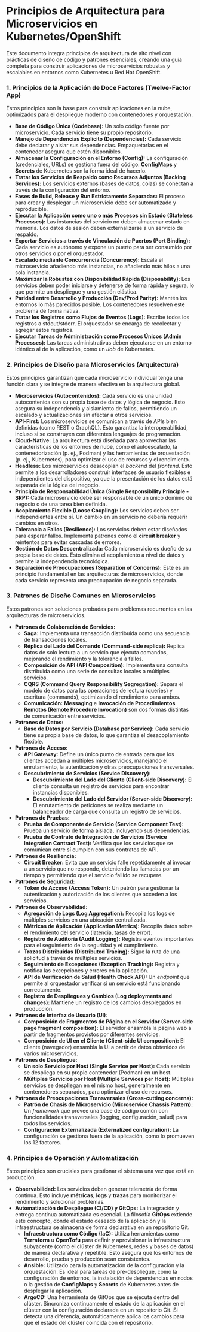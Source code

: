 # **Principios de Arquitectura para Microservicios en Kubernetes/OpenShift**

Este documento integra principios de arquitectura de alto nivel con prácticas de diseño de código y patrones esenciales, creando una guía completa para construir aplicaciones de microservicios robustas y escalables en entornos como Kubernetes u Red Hat OpenShift.

### **1\. Principios de la Aplicación de Doce Factores (Twelve-Factor App)**

Estos principios son la base para construir aplicaciones en la nube, optimizados para el despliegue moderno con contenedores y orquestación.

* **Base de Código Única (Codebase):** Un solo código fuente por microservicio. Cada servicio tiene su propio repositorio.  
* **Manejo de Dependencias Explícito (Dependencies):** Cada servicio debe declarar y aislar sus dependencias. Empaquetarlas en el contenedor asegura que estén disponibles.  
* **Almacenar la Configuración en el Entorno (Config):** La configuración (credenciales, URLs) se gestiona fuera del código. **ConfigMaps** y **Secrets** de Kubernetes son la forma ideal de hacerlo.  
* **Tratar los Servicios de Respaldo como Recursos Adjuntos (Backing Services):** Los servicios externos (bases de datos, colas) se conectan a través de la configuración del entorno.  
* **Fases de Build, Release y Run Estrictamente Separadas:** El proceso para crear y desplegar un microservicio debe ser automatizado y reproducible.  
* **Ejecutar la Aplicación como uno o más Procesos sin Estado (Stateless Processes):** Las instancias del servicio no deben almacenar estado en memoria. Los datos de sesión deben externalizarse a un servicio de respaldo.  
* **Exportar Servicios a través de Vinculación de Puertos (Port Binding):** Cada servicio es autónomo y expone un puerto para ser consumido por otros servicios o por el orquestador.  
* **Escalado mediante Concurrencia (Concurrency):** Escala el microservicio añadiendo más instancias, no añadiendo más hilos a una sola instancia.  
* **Maximizar la Robustez con Disponibilidad Rápida (Disposability):** Los servicios deben poder iniciarse y detenerse de forma rápida y segura, lo que permite un despliegue y una gestión elástica.  
* **Paridad entre Desarrollo y Producción (Dev/Prod Parity):** Mantén los entornos lo más parecidos posible. Los contenedores resuelven este problema de forma nativa.  
* **Tratar los Registros como Flujos de Eventos (Logs):** Escribe todos los registros a stdout/stderr. El orquestador se encarga de recolectar y agregar estos registros.  
* **Ejecutar Tareas de Administración como Procesos Únicos (Admin Processes):** Las tareas administrativas deben ejecutarse en un entorno idéntico al de la aplicación, como un *Job* de Kubernetes.

### **2\. Principios de Diseño para Microservicios (Arquitectura)**

Estos principios garantizan que cada microservicio individual tenga una función clara y se integre de manera efectiva en la arquitectura global.

* **Microservicios (Autocontenidos):** Cada servicio es una unidad autocontenida con su propia base de datos y lógica de negocio. Esto asegura su independencia y aislamiento de fallos, permitiendo un escalado y actualizaciones sin afectar a otros servicios.  
* **API-First:** Los microservicios se comunican a través de APIs bien definidas (como REST o GraphQL). Esto garantiza la interoperabilidad, incluso si se construyen con diferentes lenguajes de programación.  
* **Cloud-Native:** La arquitectura está diseñada para aprovechar las características de los entornos de nube, como el autoescalado, la contenedorización (p. ej., Podman) y las herramientas de orquestación (p. ej., Kubernetes), para optimizar el uso de recursos y el rendimiento.  
* **Headless:** Los microservicios desacoplan el *backend* del *frontend*. Esto permite a los desarrolladores construir interfaces de usuario flexibles e independientes del dispositivo, ya que la presentación de los datos está separada de la lógica del negocio.  
* **Principio de Responsabilidad Única (Single Responsibility Principle \- SRP):** Cada microservicio debe ser responsable de un único dominio de negocio o de una tarea bien definida.  
* **Acoplamiento Flexible (Loose Coupling):** Los servicios deben ser independientes entre sí. Un cambio en un servicio no debería requerir cambios en otros.  
* **Tolerancia a Fallos (Resilience):** Los servicios deben estar diseñados para esperar fallos. Implementa patrones como el **circuit breaker** y reintentos para evitar cascadas de errores.  
* **Gestión de Datos Descentralizada:** Cada microservicio es dueño de su propia base de datos. Esto elimina el acoplamiento a nivel de datos y permite la independencia tecnológica.  
* **Separación de Preocupaciones (Separation of Concerns):** Este es un principio fundamental en las arquitecturas de microservicios, donde cada servicio representa una preocupación de negocio separada.

### **3\. Patrones de Diseño Comunes en Microservicios**

Estos patrones son soluciones probadas para problemas recurrentes en las arquitecturas de microservicios.

* **Patrones de Colaboración de Servicios:**  
  * **Saga:** Implementa una transacción distribuida como una secuencia de transacciones locales.  
  * **Réplica del Lado del Comando (Command-side replica):** Replica datos de solo lectura a un servicio que ejecuta comandos, mejorando el rendimiento y la tolerancia a fallos.  
  * **Composición de API (API Composition):** Implementa una consulta distribuida como una serie de consultas locales a múltiples servicios.  
  * **CQRS (Command Query Responsibility Segregation):** Separa el modelo de datos para las operaciones de lectura (queries) y escritura (commands), optimizando el rendimiento para ambos.  
  * **Comunicación:** **Messaging** e **Invocación de Procedimientos Remotos (Remote Procedure Invocation)** son dos formas distintas de comunicación entre servicios.  
* **Patrones de Datos:**  
  * **Base de Datos por Servicio (Database per Service):** Cada servicio tiene su propia base de datos, lo que garantiza el desacoplamiento flexible.  
* **Patrones de Acceso:**  
  * **API Gateway:** Define un único punto de entrada para que los clientes accedan a múltiples microservicios, manejando el enrutamiento, la autenticación y otras preocupaciones transversales.  
  * **Descubrimiento de Servicios (Service Discovery):**  
    * **Descubrimiento del Lado del Cliente (Client-side Discovery):** El cliente consulta un registro de servicios para encontrar instancias disponibles.  
    * **Descubrimiento del Lado del Servidor (Server-side Discovery):** El enrutamiento de peticiones se realiza mediante un balanceador de carga que consulta un registro de servicios.  
* **Patrones de Pruebas:**  
  * **Prueba de Componente de Servicio (Service Component Test):** Prueba un servicio de forma aislada, incluyendo sus dependencias.  
  * **Prueba de Contrato de Integración de Servicios (Service Integration Contract Test):** Verifica que los servicios que se comunican entre sí cumplen con sus contratos de API.  
* **Patrones de Resiliencia:**  
  * **Circuit Breaker:** Evita que un servicio falle repetidamente al invocar a un servicio que no responde, deteniendo las llamadas por un tiempo y permitiendo que el servicio fallido se recupere.  
* **Patrones de Seguridad:**  
  * **Token de Acceso (Access Token):** Un patrón para gestionar la autenticación y autorización de los clientes que acceden a los servicios.  
* **Patrones de Observabilidad:**  
  * **Agregación de Logs (Log Aggregation):** Recopila los logs de múltiples servicios en una ubicación centralizada.  
  * **Métricas de Aplicación (Application Metrics):** Recopila datos sobre el rendimiento del servicio (latencia, tasas de error).  
  * **Registro de Auditoría (Audit Logging):** Registra eventos importantes para el seguimiento de la seguridad y el cumplimiento.  
  * **Trazas Distribuidas (Distributed Tracing):** Sigue la ruta de una solicitud a través de múltiples servicios.  
  * **Seguimiento de Excepciones (Exception Tracking):** Registra y notifica las excepciones y errores en la aplicación.  
  * **API de Verificación de Salud (Health Check API):** Un *endpoint* que permite al orquestador verificar si un servicio está funcionando correctamente.  
  * **Registro de Despliegues y Cambios (Log deployments and changes):** Mantiene un registro de los cambios desplegados en producción.  
* **Patrones de Interfaz de Usuario (UI):**  
  * **Composición de Fragmentos de Página en el Servidor (Server-side page fragment composition):** El servidor ensambla la página web a partir de fragmentos provistos por diferentes servicios.  
  * **Composición de UI en el Cliente (Client-side UI composition):** El cliente (navegador) ensambla la UI a partir de datos obtenidos de varios microservicios.  
* **Patrones de Despliegue:**  
  * **Un solo Servicio por Host (Single Service per Host):** Cada servicio se despliega en su propio contenedor (Podman) en un host.  
  * **Múltiples Servicios por Host (Multiple Services per Host):** Múltiples servicios se despliegan en el mismo host, generalmente en contenedores separados, para optimizar el uso de recursos.  
* **Patrones de Preocupaciones Transversales (Cross-cutting concerns):**  
  * **Patrón de Chasis de Microservicio (Microservice Chassis Pattern):** Un *framework* que provee una base de código común con funcionalidades transversales (logging, configuración, salud) para todos los servicios.  
  * **Configuración Externalizada (Externalized configuration):** La configuración se gestiona fuera de la aplicación, como lo promueven los 12 factores.

### **4\. Principios de Operación y Automatización**

Estos principios son cruciales para gestionar el sistema una vez que está en producción.

* **Observabilidad:** Los servicios deben generar telemetría de forma continua. Esto incluye **métricas**, **logs** y **trazas** para monitorizar el rendimiento y solucionar problemas.  
* **Automatización de Despliegue (CI/CD) y GitOps:** La integración y entrega continua automatizada es esencial. La filosofía **GitOps** extiende este concepto, donde el estado deseado de la aplicación y la infraestructura se almacena de forma declarativa en un repositorio Git.  
  * **Infraestructura como Código (IaC):** Utiliza herramientas como **Terraform** u **OpenTofu** para definir y aprovisionar la infraestructura subyacente (como el clúster de Kubernetes, redes y bases de datos) de manera declarativa y repetible. Esto asegura que los entornos de desarrollo, prueba y producción sean consistentes.  
  * **Ansible:** Utilizado para la automatización de la configuración y la orquestación. Es ideal para tareas de pre-despliegue, como la configuración de entornos, la instalación de dependencias en nodos o la gestión de **ConfigMaps** y **Secrets** de Kubernetes antes de desplegar la aplicación.  
  * **ArgoCD:** Una herramienta de GitOps que se ejecuta dentro del clúster. Sincroniza continuamente el estado de la aplicación en el clúster con la configuración declarada en un repositorio Git. Si detecta una diferencia, automáticamente aplica los cambios para que el estado del clúster coincida con el repositorio.